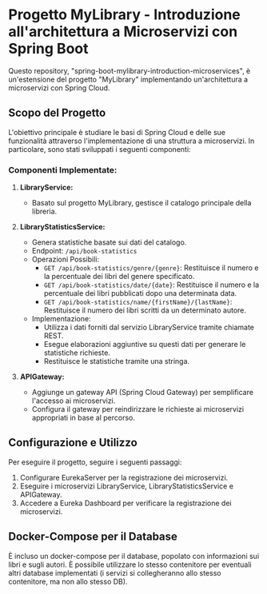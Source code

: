 # Progetto MyLibrary - Introduzione all'architettura a Microservizi con Spring Boot

Questo repository, "spring-boot-mylibrary-introduction-microservices", è un'estensione del progetto "MyLibrary" implementando un'architettura a microservizi con Spring Cloud.

## Scopo del Progetto

L'obiettivo principale è studiare le basi di Spring Cloud e delle sue funzionalità attraverso l'implementazione di una struttura a microservizi. In particolare, sono stati sviluppati i seguenti componenti:

### Componenti Implementate:

1. **LibraryService:**
   - Basato sul progetto MyLibrary, gestisce il catalogo principale della libreria.

2. **LibraryStatisticsService:**
   - Genera statistiche basate sui dati del catalogo.
   - Endpoint: `/api/book-statistics`
   - Operazioni Possibili:
     - `GET /api/book-statistics/genre/{genre}`: Restituisce il numero e la percentuale dei libri del genere specificato.
     - `GET /api/book-statistics/date/{date}`: Restituisce il numero e la percentuale dei libri pubblicati dopo una determinata data.
     - `GET /api/book-statistics/name/{firstName}/{lastName}`: Restituisce il numero dei libri scritti da un determinato autore.
   - Implementazione:
     - Utilizza i dati forniti dal servizio LibraryService tramite chiamate REST.
     - Esegue elaborazioni aggiuntive su questi dati per generare le statistiche richieste.
     - Restituisce le statistiche tramite una stringa.

3. **APIGateway:**
   - Aggiunge un gateway API (Spring Cloud Gateway) per semplificare l'accesso ai microservizi.
   - Configura il gateway per reindirizzare le richieste ai microservizi appropriati in base al percorso.

## Configurazione e Utilizzo

Per eseguire il progetto, seguire i seguenti passaggi:

1. Configurare EurekaServer per la registrazione dei microservizi.
2. Eseguire i microservizi LibraryService, LibraryStatisticsService e APIGateway.
3. Accedere a Eureka Dashboard per verificare la registrazione dei microservizi.

## Docker-Compose per il Database

È incluso un docker-compose per il database, popolato con informazioni sui libri e sugli autori. È possibile utilizzare lo stesso contenitore per eventuali altri database implementati (i servizi si collegheranno allo stesso contenitore, ma non allo stesso DB).
